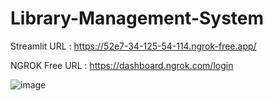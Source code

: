 # Library-Management-System

Streamlit URL : https://52e7-34-125-54-114.ngrok-free.app/ 

NGROK Free URL : https://dashboard.ngrok.com/login

![image](https://github.com/Nsyksl/Library-Management-System/assets/80925794/1b56d90c-80d1-4890-bf00-631b9b870117)



